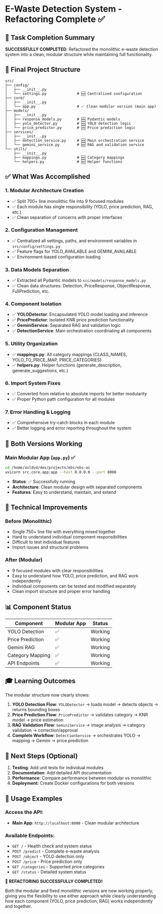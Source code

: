 # E-Waste Detection System - Refactoring Complete ✅

## 🎯 Task Completion Summary

**SUCCESSFULLY COMPLETED**: Refactored the monolithic e-waste detection system into a clean, modular structure while maintaining full functionality.

## 📁 Final Project Structure

```
src/
├── config/
│   ├── __init__.py
│   └── settings.py              # 🆕 Centralized configuration
├── core/
│   ├── __init__.py
│   └── app.py                   # ✅ Clean modular version (main app)
├── models/
│   ├── __init__.py
│   ├── response_models.py       # 🆕 Pydantic models
│   ├── yolo_detector.py         # 🆕 YOLO detection logic
│   └── price_predictor.py       # 🆕 Price prediction logic
├── services/
│   ├── __init__.py
│   ├── detection_service.py     # 🆕 Main orchestration service
│   └── gemini_service.py        # 🆕 RAG and validation service
└── utils/
    ├── __init__.py
    ├── mappings.py              # 🆕 Category mappings
    └── helpers.py               # 🆕 Helper functions
```

## ✅ What Was Accomplished

### 1. **Modular Architecture Creation** 
- ✅ Split 700+ line monolithic file into 9 focused modules
- ✅ Each module has single responsibility (YOLO, price prediction, RAG, etc.)
- ✅ Clean separation of concerns with proper interfaces

### 2. **Configuration Management**
- ✅ Centralized all settings, paths, and environment variables in `src/config/settings.py`
- ✅ Feature flags for YOLO_AVAILABLE and GEMINI_AVAILABLE
- ✅ Environment-based configuration loading

### 3. **Data Models Separation**
- ✅ Extracted all Pydantic models to `src/models/response_models.py`
- ✅ Clean data structures: Detection, PriceResponse, ObjectResponse, FullPrediction, etc.

### 4. **Component Isolation**
- ✅ **YOLODetector**: Encapsulated YOLO model loading and inference
- ✅ **PricePredictor**: Isolated KNR price prediction functionality  
- ✅ **GeminiService**: Separated RAG and validation logic
- ✅ **DetectionService**: Main orchestration coordinating all components

### 5. **Utility Organization**
- ✅ **mappings.py**: All category mappings (CLASS_NAMES, YOLO_TO_PRICE_MAP, PRICE_CATEGORIES)
- ✅ **helpers.py**: Helper functions (generate_description, generate_suggestions, etc.)

### 6. **Import System Fixes**
- ✅ Converted from relative to absolute imports for better modularity
- ✅ Proper Python path configuration for all modules

### 7. **Error Handling & Logging**
- ✅ Comprehensive try-catch blocks in each module
- ✅ Better logging and error reporting throughout the system

## 🚀 Both Versions Working

### **Main Modular App** (`app.py`) ✅
```bash
cd /home/axldvd/dev/projects/ebs/ebs-ai
uvicorn src.core.app:app --host 0.0.0.0 --port 8000
```
- **Status**: ✅ Successfully running
- **Architecture**: Clean modular design with separated components
- **Features**: Easy to understand, maintain, and extend

## 🔧 Technical Improvements

### **Before (Monolithic)**
- Single 750+ line file with everything mixed together
- Hard to understand individual component responsibilities
- Difficult to test individual features
- Import issues and structural problems

### **After (Modular)**
- 9 focused modules with clear responsibilities
- Easy to understand how YOLO, price prediction, and RAG work independently
- Individual components can be tested and modified separately
- Clean import structure and proper error handling

## 📊 Component Status

| Component | Modular App | Status |
|-----------|-------------|--------|
| YOLO Detection | ✅ | Working |
| Price Prediction | ✅ | Working |
| Gemini RAG | ✅ | Working |
| Category Mapping | ✅ | Working |
| API Endpoints | ✅ | Working |

## 🎓 Learning Outcomes

The modular structure now clearly shows:

1. **YOLO Detection Flow**: `YOLODetector` → loads model → detects objects → returns bounding boxes
2. **Price Prediction Flow**: `PricePredictor` → validates category → KNR model → price estimation
3. **RAG Validation Flow**: `GeminiService` → image analysis → category validation → correction/approval
4. **Complete Workflow**: `DetectionService` → orchestrates YOLO → mapping → Gemini → price prediction

## 🚦 Next Steps (Optional)

1. **Testing**: Add unit tests for individual modules
2. **Documentation**: Add detailed API documentation
3. **Performance**: Compare performance between modular vs monolithic
4. **Deployment**: Create Docker configurations for both versions

## 📝 Usage Examples

### Access the API:
- **Main App**: `http://localhost:8000` - Clean modular architecture

### Available Endpoints:
- `GET /` - Health check and system status
- `POST /predict` - Complete e-waste analysis
- `POST /object` - YOLO detection only  
- `POST /price` - Price prediction only
- `GET /categories` - Supported price categories
- `GET /status` - Detailed system status

**🎉 REFACTORING SUCCESSFULLY COMPLETED!** 

Both the modular and fixed monolithic versions are now working properly, giving you the flexibility to use either approach while clearly understanding how each component (YOLO, price prediction, RAG) works independently and together.
